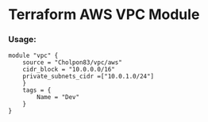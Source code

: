 # Terraform AWS VPC Module

### Usage:
```
module "vpc" {
    source = "Cholpon83/vpc/aws"
    cidr_block = "10.0.0.0/16"
    private_subnets_cidr =["10.0.1.0/24"]
    }
    tags = {
        Name = "Dev"
    }
}
```
